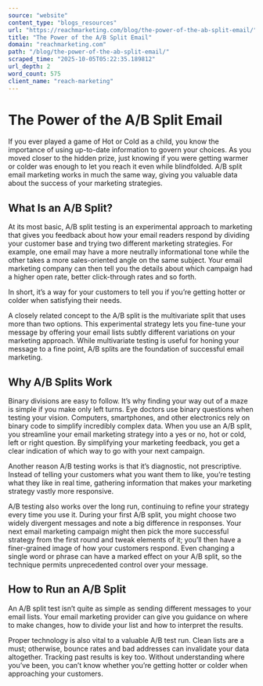 ```yaml
---
source: "website"
content_type: "blogs_resources"
url: "https://reachmarketing.com/blog/the-power-of-the-ab-split-email/"
title: "The Power of the A/B Split Email"
domain: "reachmarketing.com"
path: "/blog/the-power-of-the-ab-split-email/"
scraped_time: "2025-10-05T05:22:35.189812"
url_depth: 2
word_count: 575
client_name: "reach-marketing"
---
```


# The Power of the A/B Split Email

If you ever played a game of Hot or Cold as a child, you know the importance of using up-to-date information to govern your choices. As you moved closer to the hidden prize, just knowing if you were getting warmer or colder was enough to let you reach it even while blindfolded. A/B split email marketing works in much the same way, giving you valuable data about the success of your marketing strategies.

## What Is an A/B Split?

At its most basic, A/B split testing is an experimental approach to marketing that gives you feedback about how your email readers respond by dividing your customer base and trying two different marketing strategies. For example, one email may have a more neutrally informational tone while the other takes a more sales-oriented angle on the same subject. Your email marketing company can then tell you the details about which campaign had a higher open rate, better click-through rates and so forth.

In short, it’s a way for your customers to tell you if you’re getting hotter or colder when satisfying their needs.

A closely related concept to the A/B split is the multivariate split that uses more than two options. This experimental strategy lets you fine-tune your message by offering your email lists subtly different variations on your marketing approach. While multivariate testing is useful for honing your message to a fine point, A/B splits are the foundation of successful email marketing.

## Why A/B Splits Work

Binary divisions are easy to follow. It’s why finding your way out of a maze is simple if you make only left turns. Eye doctors use binary questions when testing your vision. Computers, smartphones, and other electronics rely on binary code to simplify incredibly complex data. When you use an A/B split, you streamline your email marketing strategy into a yes or no, hot or cold, left or right question. By simplifying your marketing feedback, you get a clear indication of which way to go with your next campaign.

Another reason A/B testing works is that it’s diagnostic, not prescriptive. Instead of telling your customers what you want them to like, you’re testing what they like in real time, gathering information that makes your marketing strategy vastly more responsive.

A/B testing also works over the long run, continuing to refine your strategy every time you use it. During your first A/B split, you might choose two widely divergent messages and note a big difference in responses. Your next email marketing campaign might then pick the more successful strategy from the first round and tweak elements of it; you’ll then have a finer-grained image of how your customers respond. Even changing a single word or phrase can have a marked effect on your A/B split, so the technique permits unprecedented control over your message.

## How to Run an A/B Split

An A/B split test isn’t quite as simple as sending different messages to your email lists. Your email marketing provider can give you guidance on where to make changes, how to divide your list and how to interpret the results.

Proper technology is also vital to a valuable A/B test run. Clean lists are a must; otherwise, bounce rates and bad addresses can invalidate your data altogether. Tracking past results is key too. Without understanding where you’ve been, you can’t know whether you’re getting hotter or colder when approaching your customers.